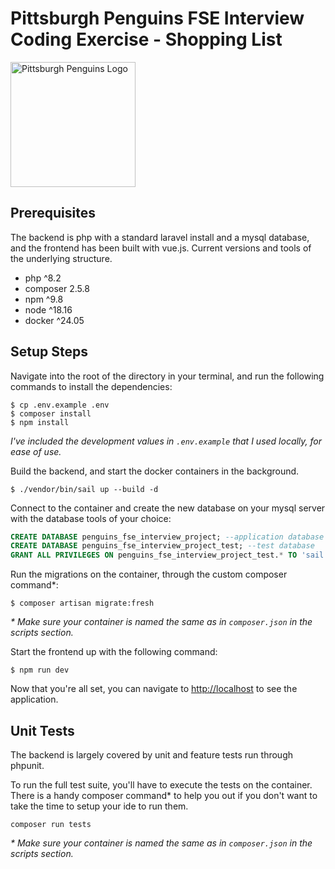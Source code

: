 # Pittsburgh Penguins FSE Interview Coding Exercise - Shopping List

<img src="https://www-league.nhlstatic.com/images/logos/teams-current-primary-light/5.svg" width="200" style="margin:0 auto;"  alt="Pittsburgh Penguins Logo"/>

## Prerequisites

The backend is php with a standard laravel install and a mysql database, and the frontend has been built with vue.js.
Current versions and tools of the underlying structure.

* php ^8.2
* composer 2.5.8
* npm ^9.8
* node ^18.16
* docker ^24.05

## Setup Steps

Navigate into the root of the directory in your terminal, and run the following commands to install the dependencies:

```shell
$ cp .env.example .env
$ composer install
$ npm install
```

_I've included the development values in `.env.example` that I used locally, for ease of use._

Build the backend, and start the docker containers in the background.

```shell
$ ./vendor/bin/sail up --build -d
```

Connect to the container and create the new database on your mysql server with the database tools of your choice:

```sql
CREATE DATABASE penguins_fse_interview_project; --application database
CREATE DATABASE penguins_fse_interview_project_test; --test database
GRANT ALL PRIVILEGES ON penguins_fse_interview_project_test.* TO 'sail'@'%'; -- so tests can be run by sail
```

Run the migrations on the container, through the custom composer command*:

```shell
$ composer artisan migrate:fresh
```

_* Make sure your container is named the same as in `composer.json` in the scripts section._

Start the frontend up with the following command:

```shell
$ npm run dev
```

Now that you're all set, you can navigate to [http://localhost](http://localhost) to see the application.

## Unit Tests

The backend is largely covered by unit and feature tests run through phpunit.

To run the full test suite, you'll have to execute the tests on the container.
There is a handy composer command* to help you out if you don't want to take
the time to setup your ide to run them.

```shell
composer run tests
```

_* Make sure your container is named the same as in `composer.json` in the scripts section._
